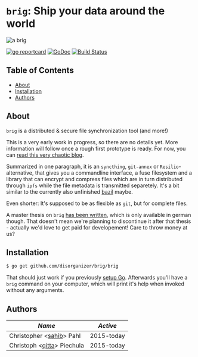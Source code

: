 # ``brig``: Ship your data around the world

![a brig](https://disorganizer.github.io/brig-thesis/brig/html/title.png)

[![go reportcard](https://goreportcard.com/badge/github.com/disorganizer/brig)](https://goreportcard.com/report/github.com/disorganizer/brig)
[![GoDoc](https://godoc.org/github.com/disorganizer/brig?status.svg)](https://godoc.org/github.com/disorganizer/brig)
[![Build Status](https://travis-ci.org/disorganizer/brig.svg?branch=master)](https://travis-ci.org/disorganizer/brig)

## Table of Contents

- [About](#about)
- [Installation](#installation)
- [Authors](#authors)

## About

``brig`` is a distributed & secure file synchronization tool (and more!)

This is a very early work in progress, so there are no details yet.
More information will follow once a rough first prototype is ready.
For now, you can [read this very chaotic blog](https://disorganizer.github.io/blog/).

Summarized in one paragraph, it is an ``syncthing``, ``git-annex`` or
``Resilio``-alternative, that gives you a commandline interface, a fuse
filesystem and a library that can encrypt and compress files which are in turn
distributed through ``ipfs`` while the file metadata is transmitted separetely.
It's a bit similar to the currently also unfinished [bazil](https://bazil.org) maybe.

Even shorter: It's supposed to be as flexible as ``git``, but for complete files.

A master thesis on ``brig`` [has been written](https://github.com/disorganizer/brig-thesis), 
which is only available in german though. That doesn't mean we're planning to
discontinue it after that thesis - actually we'd love to get paid for
developement! Care to throw money at us?

## Installation

```bash
$ go get github.com/disorganizer/brig/brig
```

That should just work if you previously [setup
Go](https://golang.org/doc/install). Afterwards you'll have a ``brig`` command
on your computer, which will print it's help when invoked without any
arguments.

## Authors

| *Name*                                                 | *Active*   |
|--------------------------------------------------------|------------|
| Christopher <[sahib](https://github.com/sahib)> Pahl   | 2015-today |
| Christoph <[qitta](https://github.com/qitta)> Piechula | 2015-today |
